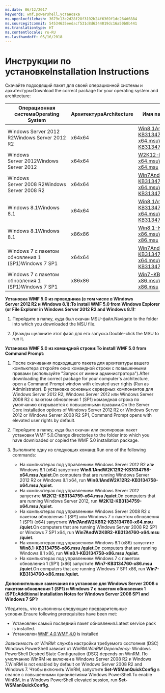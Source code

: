 ```yaml
---
ms.date: 06/12/2017
keywords: wmf,powershell,установка
ms.openlocfilehash: 3679c13c2d28f28f3102b24f6369f1dc264d6884
ms.sourcegitcommit: 54534635eedacf531d8d6344019dc16a50b8b441
ms.translationtype: HT
ms.contentlocale: ru-RU
ms.lasthandoff: 05/16/2018
---
```

# <a name="installation-instructions"></a><span data-ttu-id="becda-102">Инструкции по установке</span><span class="sxs-lookup"><span data-stu-id="becda-102">Installation Instructions</span></span>

<span data-ttu-id="becda-103">Скачайте подходящий пакет для своей операционной системы и архитектуры:</span><span class="sxs-lookup"><span data-stu-id="becda-103">Download the correct package for your operating system and architecture:</span></span>

| <span data-ttu-id="becda-104">Операционная система</span><span class="sxs-lookup"><span data-stu-id="becda-104">Operating System</span></span>       | <span data-ttu-id="becda-105">Архитектура</span><span class="sxs-lookup"><span data-stu-id="becda-105">Architecture</span></span> | <span data-ttu-id="becda-106">Имя пакета</span><span class="sxs-lookup"><span data-stu-id="becda-106">Package Name</span></span>              |
|------------------------|--------------|---------------------------|
| <span data-ttu-id="becda-107">Windows Server 2012 R2</span><span class="sxs-lookup"><span data-stu-id="becda-107">Windows Server 2012 R2</span></span> | <span data-ttu-id="becda-108">x64</span><span class="sxs-lookup"><span data-stu-id="becda-108">x64</span></span>      | [<span data-ttu-id="becda-109">Win8.1AndW2K12R2-KB3134758-x64.msu</span><span class="sxs-lookup"><span data-stu-id="becda-109">Win8.1AndW2K12R2-KB3134758-x64.msu</span></span>](http://go.microsoft.com/fwlink/?LinkId=717507) |
| <span data-ttu-id="becda-110">Windows Server 2012</span><span class="sxs-lookup"><span data-stu-id="becda-110">Windows Server 2012</span></span>    | <span data-ttu-id="becda-111">x64</span><span class="sxs-lookup"><span data-stu-id="becda-111">x64</span></span>      | [<span data-ttu-id="becda-112">W2K12-KB3134759-x64.msu</span><span class="sxs-lookup"><span data-stu-id="becda-112">W2K12-KB3134759-x64.msu</span></span>](http://go.microsoft.com/fwlink/?LinkId=717506) |
| <span data-ttu-id="becda-113">Windows Server 2008 R2</span><span class="sxs-lookup"><span data-stu-id="becda-113">Windows Server 2008 R2</span></span> | <span data-ttu-id="becda-114">x64</span><span class="sxs-lookup"><span data-stu-id="becda-114">x64</span></span>      | [<span data-ttu-id="becda-115">Win7AndW2K8R2-KB3134760-x64.msu</span><span class="sxs-lookup"><span data-stu-id="becda-115">Win7AndW2K8R2-KB3134760-x64.msu</span></span>](http://go.microsoft.com/fwlink/?LinkId=717504) |
| <span data-ttu-id="becda-116">Windows 8.1</span><span class="sxs-lookup"><span data-stu-id="becda-116">Windows 8.1</span></span>            | <span data-ttu-id="becda-117">x64</span><span class="sxs-lookup"><span data-stu-id="becda-117">x64</span></span>          | [<span data-ttu-id="becda-118">Win8.1AndW2K12R2-KB3134758-x64.msu</span><span class="sxs-lookup"><span data-stu-id="becda-118">Win8.1AndW2K12R2-KB3134758-x64.msu</span></span>](http://go.microsoft.com/fwlink/?LinkId=717507) |
| <span data-ttu-id="becda-119">Windows 8.1</span><span class="sxs-lookup"><span data-stu-id="becda-119">Windows 8.1</span></span>            | <span data-ttu-id="becda-120">x86</span><span class="sxs-lookup"><span data-stu-id="becda-120">x86</span></span>          | [<span data-ttu-id="becda-121">Win8.1-KB3134758-x86.msu</span><span class="sxs-lookup"><span data-stu-id="becda-121">Win8.1-KB3134758-x86.msu</span></span>](http://go.microsoft.com/fwlink/?LinkID=717963) |
| <span data-ttu-id="becda-122">Windows 7 с пакетом обновления 1 (SP1)</span><span class="sxs-lookup"><span data-stu-id="becda-122">Windows 7 SP1</span></span>          | <span data-ttu-id="becda-123">x64</span><span class="sxs-lookup"><span data-stu-id="becda-123">x64</span></span>          | [<span data-ttu-id="becda-124">Win7AndW2K8R2-KB3134760-x64.msu</span><span class="sxs-lookup"><span data-stu-id="becda-124">Win7AndW2K8R2-KB3134760-x64.msu</span></span>](http://go.microsoft.com/fwlink/?LinkId=717504) |
| <span data-ttu-id="becda-125">Windows 7 с пакетом обновления 1 (SP1)</span><span class="sxs-lookup"><span data-stu-id="becda-125">Windows 7 SP1</span></span>          | <span data-ttu-id="becda-126">x86</span><span class="sxs-lookup"><span data-stu-id="becda-126">x86</span></span>          | [<span data-ttu-id="becda-127">Win7-KB3134760-x86.msu</span><span class="sxs-lookup"><span data-stu-id="becda-127">Win7-KB3134760-x86.msu</span></span>](http://go.microsoft.com/fwlink/?LinkID=717962) |


<span data-ttu-id="becda-128">**Установка WMF 5.0 из проводника (в том числе в Windows Server 2012 R2 и Windows 8.1):**</span><span class="sxs-lookup"><span data-stu-id="becda-128">**To install WMF 5.0 from Windows Explorer (or File Explorer in Windows Server 2012 R2 and Windows 8.1):**</span></span>

1. <span data-ttu-id="becda-129">Перейдите в папку, куда был скачан MSU-файл.</span><span class="sxs-lookup"><span data-stu-id="becda-129">Navigate to the folder into which you downloaded the MSU file.</span></span>

2. <span data-ttu-id="becda-130">Дважды щелкните этот файл для его запуска.</span><span class="sxs-lookup"><span data-stu-id="becda-130">Double-click the MSU to run it.</span></span>

<span data-ttu-id="becda-131">**Установка WMF 5.0 из командной строки:**</span><span class="sxs-lookup"><span data-stu-id="becda-131">**To install WMF 5.0 from Command Prompt:**</span></span>

1. <span data-ttu-id="becda-132">После скачивания подходящего пакета для архитектуры вашего компьютера откройте окно командной строки с повышенными правами (используйте "Запуск от имени администратора").</span><span class="sxs-lookup"><span data-stu-id="becda-132">After downloading the correct package for your computer's architecture, open a Command Prompt window with elevated user rights (Run as Administrator).</span></span> <span data-ttu-id="becda-133">В установке основных серверных компонентов для Windows Server 2012 R2, Windows Server 2012 или Windows Server 2008 R2 с пакетом обновления 1 (SP1) командная строка по умолчанию открывается с повышенными правами.</span><span class="sxs-lookup"><span data-stu-id="becda-133">On the Server Core installation options of Windows Server 2012 R2 or Windows Server 2012 or Windows Server 2008 R2 SP1, Command Prompt opens with elevated user rights by default.</span></span>

2. <span data-ttu-id="becda-134">Перейдите в папку, куда был скачан или скопирован пакет установки WMF 5.0.</span><span class="sxs-lookup"><span data-stu-id="becda-134">Change directories to the folder into which you have downloaded or copied the WMF 5.0 installation package.</span></span>

3. <span data-ttu-id="becda-135">Выполните одну из следующих команд:</span><span class="sxs-lookup"><span data-stu-id="becda-135">Run one of the following commands:</span></span>
    - <span data-ttu-id="becda-136">На компьютерах под управлением Windows Server 2012 R2 или Windows 8.1 (x64) запустите **Win8.1AndW2K12R2-KB3134758-x64.msu /quiet**.</span><span class="sxs-lookup"><span data-stu-id="becda-136">On computers that are running Windows Server 2012 R2 or Windows 8.1 x64, run **Win8.1AndW2K12R2-KB3134758-x64.msu /quiet**.</span></span>
    - <span data-ttu-id="becda-137">На компьютерах под управлением Windows Server 2012 запустите **W2K12-KB3134759-x64.msu /quiet**.</span><span class="sxs-lookup"><span data-stu-id="becda-137">On computers that are running Windows Server 2012, run **W2K12-KB3134759-x64.msu /quiet**.</span></span>
    - <span data-ttu-id="becda-138">На компьютерах под управлением Windows Server 2008 R2 с пакетом обновления 1 (SP1) или Windows 7 с пакетом обновления 1 (SP1) (x64) запустите **Win7AndW2K8R2-KB3134760-x64.msu /quiet**.</span><span class="sxs-lookup"><span data-stu-id="becda-138">On computers that are running Windows Server 2008 R2 SP1 or Windows 7 SP1 x64, run **Win7AndW2K8R2-KB3134760-x64.msu /quiet**.</span></span>
    - <span data-ttu-id="becda-139">На компьютерах под управлением Windows 8.1 (x86) запустите **Win8.1-KB3134758-x86.msu /quiet**.</span><span class="sxs-lookup"><span data-stu-id="becda-139">On computers that are running Windows 8.1 x86, run **Win8.1-KB3134758-x86.msu /quiet**.</span></span>
    - <span data-ttu-id="becda-140">На компьютерах под управлением Windows 7 с пакетом обновления 1 (SP1) (x86) запустите **Win7-KB3134760-x86.msu /quiet**.</span><span class="sxs-lookup"><span data-stu-id="becda-140">On computers that are running Windows 7 SP1 x86, run **Win7-KB3134760-x86.msu /quiet**.</span></span>

<span data-ttu-id="becda-141">**Дополнительные замечания по установке для Windows Server 2008 с пакетом обновления 1 (SP1) и Windows 7 с пакетом обновления 1 (SP1):**</span><span class="sxs-lookup"><span data-stu-id="becda-141">**Additional Installation Notes for Windows Server 2008 SP1 and Windows 7 SP1:**</span></span>

<span data-ttu-id="becda-142">Убедитесь, что выполнены следующие предварительные условия.</span><span class="sxs-lookup"><span data-stu-id="becda-142">Ensure following prerequisites have been met:</span></span>
- <span data-ttu-id="becda-143">Установлен самый последний пакет обновления.</span><span class="sxs-lookup"><span data-stu-id="becda-143">Latest service pack is installed.</span></span>
- <span data-ttu-id="becda-144">Установлен [WMF 4.0](http://www.microsoft.com/en-us/download/details.aspx?id=40855).</span><span class="sxs-lookup"><span data-stu-id="becda-144">[WMF 4.0](http://www.microsoft.com/en-us/download/details.aspx?id=40855) is installed</span></span>

<span data-ttu-id="becda-145">*Зависимость от WinRM:* служба настройки требуемого состояния (DSC) Windows PowerShell зависит от WinRM.</span><span class="sxs-lookup"><span data-stu-id="becda-145">*WinRM Dependency:* Windows PowerShell Desired State Configuration (DSC) depends on WinRM.</span></span> <span data-ttu-id="becda-146">По умолчанию WinRM не включен в Windows Server 2008 R2 и Windows 7.</span><span class="sxs-lookup"><span data-stu-id="becda-146">WinRM is not enabled by default on Windows Server 2008 R2 and Windows 7.</span></span> <span data-ttu-id="becda-147">Чтобы включить WinRM, запустите **Set-WSManQuickConfig** в сеансе с повышенными привилегиями Windows PowerShell.</span><span class="sxs-lookup"><span data-stu-id="becda-147">To enable WinRM, in a Windows PowerShell elevated session, run **Set-WSManQuickConfig**.</span></span>
